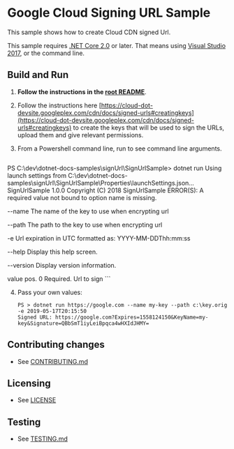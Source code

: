 # Google Cloud Signing URL Sample

This sample shows how to create Cloud CDN signed Url.

This sample requires [.NET Core 2.0](
    https://www.microsoft.com/net/core) or later.  That means using
[Visual Studio 2017](
    https://www.visualstudio.com/), or the command line.

## Build and Run

1.  **Follow the instructions in the [root README](../../README.md)**.

2.  Follow the instructions here
    [https://cloud-dot-devsite.googleplex.com/cdn/docs/signed-urls#creatingkeys](https://cloud-dot-devsite.googleplex.com/cdn/docs/signed-urls#creatingkeys)
    to create the keys that will be used to sign the URLs, upload them and give relevant permissions.

3.  From a Powershell command line, run to see command line arguments.
    ```
   PS C:\dev\dotnet-docs-samples\signUrl\SignUrlSample> dotnet run
   Using launch settings from C:\dev\dotnet-docs-samples\signUrl\SignUrlSample\Properties\launchSettings.json...
   SignUrlSample 1.0.0
   Copyright (C) 2018 SignUrlSample
   ERROR(S):
   A required value not bound to option name is missing.

  --name          The name of the key to use when encrypting url

  --path          The path to the key to use when encrypting url

  -e              Url expiration in UTC formatted as: YYYY-MM-DDThh:mm:ss

  --help          Display this help screen.

  --version       Display version information.

  value pos. 0    Required. Url to sign
    ```
    
4.  Pass your own values:
    ```
    PS > dotnet run https://google.com --name my-key --path c:\key.orig -e 2019-05-17T20:15:50
    Signed URL: https://google.com?Expires=1558124150&KeyName=my-key&Signature=QBbSmT1iyLeiBpqca4wHXIdJHMY=
    ```

## Contributing changes

* See [CONTRIBUTING.md](../../CONTRIBUTING.md)

## Licensing

* See [LICENSE](../../LICENSE)

## Testing

* See [TESTING.md](../../TESTING.md)
